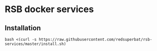# RSB docker services

## Installation

```shell
bash <(curl -s https://raw.githubusercontent.com/redsuperbat/rsb-services/master/install.sh)
```
